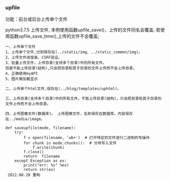 ### upfile 
功能：前台或后台上传单个文件

python3.7.5
上传文件, 本例使用函数upfile_save()，上传的文件同名会覆盖; 
若使用函数upfile_save_time(),上传的文件不会覆盖;                        

```
一、上传单个文件
1、上传单个文件,分别保存在(../static/img、../static_common/img)。
2、上传文件进度条、CSRF验证。     
3、批量上传文件，上传目录(支持多个目录)中的所有文件。
但是不能上传目录(结构),只会把目录和其子目录的文件上传而不会上传目录。      
4、正确使用myAPI
5、图片懒加载显示    

二、上传单个html文件,保存在(../blog/templates/uphtml)。

三、上传目录(支持多个目录)中的所有文件。不能上传目录(结构)，只会把目录和其子目录的文件上传而不会上传目录。

四、上传图像文件(数据库)。 上传图像文件，名称保存在数据库，内容保存在../media/image。 
```


```
def saveupfile(mode, filename):    
    try:
        f = open(filename, 'wb+')  # 打开特定的文件进行二进制的写操作
        for chunk in mode.chunks():  # 分块写入文件  
            f.write(chunk)
        f.close()
        return  filename      
    except Exception as ex:
        print("err: %s" %ex)
        return str(ex)    
 2022.08.28 重构
```